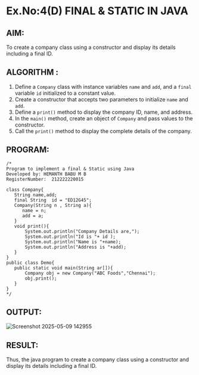# Ex.No:4(D) FINAL & STATIC IN JAVA

## AIM:
 To create a company class using a constructor and display its details including a final ID.
## ALGORITHM :

1. Define a `Company` class with instance variables `name` and `add`, and a `final` variable `id` initialized to a constant value.
2. Create a constructor that accepts two parameters to initialize `name` and `add`.
3. Define a `print()` method to display the company ID, name, and address.
4. In the `main()` method, create an object of `Company` and pass values to the constructor.
5. Call the `print()` method to display the complete details of the company.


## PROGRAM:
 ```
/*
Program to implement a final & Static using Java
Developed by: HEMANTH BABU M B
RegisterNumber:  212222220015

class Company{
    String name,add;
    final String  id = "ED12G45";
    Company(String n , String a){
       name = n;
       add = a;
    }
    void print(){
        System.out.println("Company Details are,");
        System.out.println("Id is "+ id );
        System.out.println("Name is "+name);
        System.out.println("Address is "+add);
    }
}
public class Demo{
    public static void main(String ar[]){
        Company obj = new Company("ABC Foods","Chennai");
        obj.print();
    }
}
*/
```

## OUTPUT:

![Screenshot 2025-05-09 142955](https://github.com/user-attachments/assets/9f41f702-9269-47f2-9527-4f5a5a977f5a)


## RESULT:
Thus, the java program to create a company class using a constructor and display its details including a final ID.

